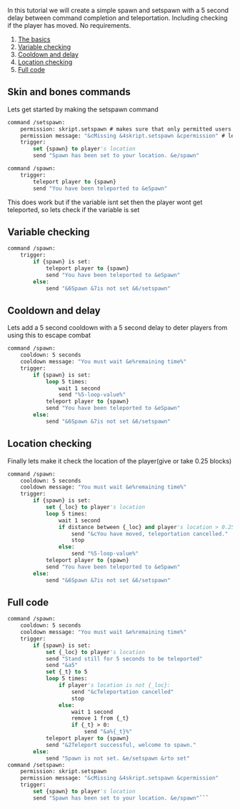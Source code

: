 In this tutorial we will create a simple spawn and setspawn with a 5 second delay between command completion and teleportation.
Including checking if the player has moved.
No requirements.

1) [The basics](#Skin-and-bones-commands)
2) [Variable checking](#Variable-checking)
3) [Cooldown and delay](#Cooldown-and-delay)
4) [Location checking](#Location-checking)
5) [Full code](#Full-code)

## Skin and bones commands
Lets get started by making the setspawn command
```vb
command /setspawn:
	permission: skript.setspawn # makes sure that only permitted users can execute this command
	permission message: "&cMissing &4skript.setspawn &cpermission" # lets you know what permission you are missing
	trigger:
		set {spawn} to player's location
		send "Spawn has been set to your location. &e/spawn"
```

```vb
command /spawn:
	trigger:
		teleport player to {spawn}
		send "You have been teleported to &eSpawn"
```
This does work but if the variable isnt set then the player wont get teleported, so lets check if the variable is set
## Variable checking
```vb
command /spawn:
	trigger:
		if {spawn} is set:
			teleport player to {spawn}
			send "You have been teleported to &eSpawn"
		else:
			send "&6Spawn &7is not set &6/setspawn"
```
## Cooldown and delay
Lets add a 5 second cooldown with a 5 second delay to deter players from using this to escape combat
```vb
command /spawn:
	cooldown: 5 seconds
	cooldown message: "You must wait &e%remaining time%"
	trigger:
		if {spawn} is set:
			loop 5 times:
				wait 1 second
				send "%5-loop-value%"
			teleport player to {spawn}
			send "You have been teleported to &eSpawn"
		else:
			send "&6Spawn &7is not set &6/setspawn"
```
## Location checking
Finally lets make it check the location of the player(give or take 0.25 blocks)
```vb
command /spawn:
	cooldown: 5 seconds
	cooldown message: "You must wait &e%remaining time%"
	trigger:
		if {spawn} is set:
			set {_loc} to player's location
			loop 5 times:
				wait 1 second
				if distance between {_loc} and player's location > 0.25:
					send "&cYou have moved, teleportation cancelled."
					stop
				else:
					send "%5-loop-value%"
			teleport player to {spawn}
			send "You have been teleported to &eSpawn"
		else:
			send "&6Spawn &7is not set &6/setspawn"
```
## Full code
```vb
command /spawn:
	cooldown: 5 seconds
	cooldown message: "You must wait &e%remaining time%"
	trigger:
		if {spawn} is set:
			set {_loc} to player's location
			send "Stand still for 5 seconds to be teleported"
			send "&a5"
			set {_t} to 5
			loop 5 times:
				if player's location is not {_loc}:
					send "&cTeleportation cancelled"
					stop
				else:
					wait 1 second
					remove 1 from {_t}
					if {_t} > 0:
						send "&a%{_t}%"
			teleport player to {spawn}
			send "&2Teleport successful, welcome to spawn."
		else:
			send "Spawn is not set. &e/setspawn &rto set"
command /setspawn:
	permission: skript.setspawn
	permission message: "&cMissing &4skript.setspawn &cpermission"
	trigger:
		set {spawn} to player's location
		send "Spawn has been set to your location. &e/spawn"```
